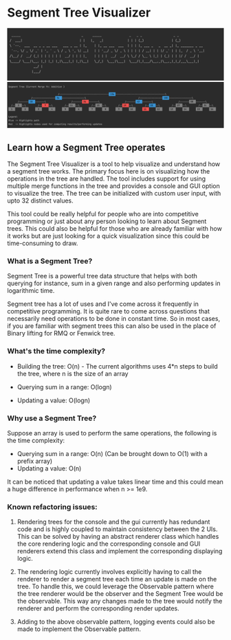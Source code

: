 # Segment Tree Visualizer

![Alt text](artifacts/ss1.png "Landing")
![Alt text](artifacts/ss2.png "Sample run")

## Learn how a Segment Tree operates

The Segment Tree Visualizer is a tool to help visualize and understand how a segment tree works. The primary focus here
is on visualizing how the operations in the tree are handled.
The tool includes support for using multiple merge functions in the tree and provides a console and GUI option to 
visualize the tree. The tree can be initialized with custom user input, with upto 32 distinct values.

This tool could be really helpful for people who are into competitive programming or just about any person looking to 
learn about Segment trees. This could also be helpful for those who are already familiar with how it works but are just
looking for a quick visualization since this could be time-consuming to draw.

### What is a Segment Tree?

Segment Tree is a powerful tree data structure that helps with both querying for instance, sum in a given range and also performing 
updates in logarithmic time. 

Segment tree has a lot of uses and I've come across it frequently in competitive programming. It is quite rare to come
across questions that necessarily need operations to be done in constant time. So in most cases, if you are familiar with
segment trees this can also be used in the place of Binary lifting for RMQ or Fenwick tree.


### What's the time complexity?

- Building the tree: O(n) - The current algorithms uses 4*n steps to build the tree, where n is the size of an array

- Querying sum in a range: O(logn)

- Updating a value: O(logn)


### Why use a Segment Tree?

Suppose an array is used to perform the same operations, the following is the time complexity:

- Querying sum in a range: O(n) (Can be brought down to O(1) with a prefix array)
- Updating a value: O(n)

It can be noticed that updating a value takes linear time and this could mean a huge difference in performance when
n >= 1e9.

### Known refactoring issues:
1) Rendering trees for the console and the gui currently has redundant code and is highly coupled to maintain
consistency between the 2 UIs. This can be solved by having an abstract renderer class which handles the core rendering
logic and the corresponding console and GUI renderers extend this class and implement the corresponding displaying logic.

2) The rendering logic currently involves explicitly having to call the renderer to render a segment tree each time an
update is made on the tree. To handle this, we could leverage the Observable pattern where the tree renderer would be
the observer and the Segment Tree would be the observable. This way any changes made to the tree would notify the
renderer and perform the corresponding render updates.

3) Adding to the above observable pattern, logging events could also be made to implement the Observable pattern.

